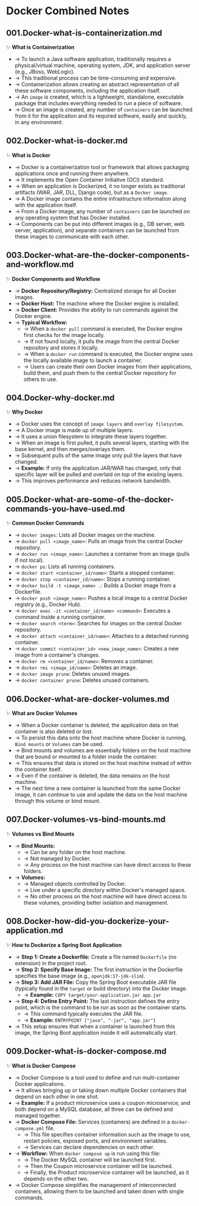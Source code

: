 # Docker Combined Notes

## 001.Docker-what-is-containerization.md
✨ **What is Containerization**
- → To launch a Java software application, traditionally requires a physical/virtual machine, operating system, JDK, and application server (e.g., JBoss, WebLogic).
- → This traditional process can be time-consuming and expensive.
- → Containerization allows creating an abstract representation of all these software components, including the application itself.
- → An `image` is created, which is a lightweight, standalone, executable package that includes everything needed to run a piece of software.
- → Once an image is created, any number of `containers` can be launched from it for the application and its required software, easily and quickly, in any environment.

## 002.Docker-what-is-docker.md
✨ **What is Docker**
- → Docker is a containerization tool or framework that allows packaging applications once and running them anywhere.
- → It implements the Open Container Initiative (OCI) standard.
- → When an application is Dockerized, it no longer exists as traditional artifacts (WAR, JAR, DLL, Django code), but as a `Docker image`.
- → A Docker image contains the entire infrastructure information along with the application itself.
- → From a Docker image, any number of `containers` can be launched on any operating system that has Docker installed.
- → Components can be put into different images (e.g., DB server, web server, application), and separate containers can be launched from these images to communicate with each other.

## 003.Docker-what-are-the-docker-components-and-workflow.md
✨ **Docker Components and Workflow**
- → **Docker Repository/Registry:** Centralized storage for all Docker images.
- → **Docker Host:** The machine where the Docker engine is installed.
- → **Docker Client:** Provides the ability to run commands against the Docker engine.
- → **Typical Workflow:**
    - → When a `docker pull` command is executed, the Docker engine first checks for the image locally.
    - → If not found locally, it pulls the image from the central Docker repository and stores it locally.
    - → When a `docker run` command is executed, the Docker engine uses the locally available image to launch a container.
    - → Users can create their own Docker images from their applications, build them, and push them to the central Docker repository for others to use.

## 004.Docker-why-docker.md
✨ **Why Docker**
- → Docker uses the concept of `image layers` and `overlay filesystem`.
- → A Docker image is made up of multiple layers.
- → It uses a union filesystem to integrate these layers together.
- → When an image is first pulled, it pulls several layers, starting with the base kernel, and then merges/overlays them.
- → Subsequent pulls of the same image only pull the layers that have changed.
- → **Example:** If only the application JAR/WAR has changed, only that specific layer will be pulled and overlaid on top of the existing layers.
- → This improves performance and reduces network bandwidth.

## 005.Docker-what-are-some-of-the-docker-commands-you-have-used.md
✨ **Common Docker Commands**
- → `docker images`: Lists all Docker images on the machine.
- → `docker pull <image_name>`: Pulls an image from the central Docker repository.
- → `docker run <image_name>`: Launches a container from an image (pulls if not local).
- → `docker ps`: Lists all running containers.
- → `docker start <container_id/name>`: Starts a stopped container.
- → `docker stop <container_id/name>`: Stops a running container.
- → `docker build -t <image_name> .`: Builds a Docker image from a Dockerfile.
- → `docker push <image_name>`: Pushes a local image to a central Docker registry (e.g., Docker Hub).
- → `docker exec -it <container_id/name> <command>`: Executes a command inside a running container.
- → `docker search <term>`: Searches for images on the central Docker repository.
- → `docker attach <container_id/name>`: Attaches to a detached running container.
- → `docker commit <container_id> <new_image_name>`: Creates a new image from a container's changes.
- → `docker rm <container_id/name>`: Removes a container.
- → `docker rmi <image_id/name>`: Deletes an image.
- → `docker image prune`: Deletes unused images.
- → `docker container prune`: Deletes unused containers.

## 006.Docker-what-are-docker-volumes.md
✨ **What are Docker Volumes**
- → When a Docker container is deleted, the application data on that container is also deleted or lost.
- → To persist this data onto the host machine where Docker is running, `Bind mounts` or `Volumes` can be used.
- → Bind mounts and volumes are essentially folders on the host machine that are bound or mounted to a folder inside the container.
- → This ensures that data is stored on the host machine instead of within the container itself.
- → Even if the container is deleted, the data remains on the host machine.
- → The next time a new container is launched from the same Docker image, it can continue to use and update the data on the host machine through this volume or bind mount.

## 007.Docker-volumes-vs-bind-mounts.md
✨ **Volumes vs Bind Mounts**
- → **Bind Mounts:**
    - → Can be any folder on the host machine.
    - → Not managed by Docker.
    - → Any process on the host machine can have direct access to these folders.
- → **Volumes:**
    - → Managed objects controlled by Docker.
    - → Live under a specific directory within Docker's managed space.
    - → No other process on the host machine will have direct access to these volumes, providing better isolation and management.

## 008.Docker-how-did-you-dockerize-your-application.md
✨ **How to Dockerize a Spring Boot Application**
- → **Step 1: Create a Dockerfile:** Create a file named `Dockerfile` (no extension) in the project root.
- → **Step 2: Specify Base Image:** The first instruction in the Dockerfile specifies the base image (e.g., `openjdk:17-jdk-slim`).
- → **Step 3: Add JAR File:** Copy the Spring Boot executable JAR file (typically found in the `target` or build directory) into the Docker image.
    - → **Example:** `COPY target/your-application.jar app.jar`
- → **Step 4: Define Entry Point:** The last instruction defines the entry point, which is the command to be run as soon as the container starts.
    - → This command typically executes the JAR file.
    - → **Example:** `ENTRYPOINT ["java", "-jar", "app.jar"]`
- → This setup ensures that when a container is launched from this image, the Spring Boot application inside it will automatically start.

## 009.Docker-what-is-docker-compose.md
✨ **What is Docker Compose**
- → Docker Compose is a tool used to define and run multi-container Docker applications.
- → It allows bringing up or taking down multiple Docker containers that depend on each other in one shot.
- → **Example:** If a product microservice uses a coupon microservice, and both depend on a MySQL database, all three can be defined and managed together.
- → **Docker Compose File:** Services (containers) are defined in a `docker-compose.yml` file.
    - → This file specifies container information such as the image to use, restart policies, exposed ports, and environment variables.
    - → Services can declare dependencies on each other.
- → **Workflow:** When `docker compose up` is run using this file:
    - → The Docker MySQL container will be launched first.
    - → Then the Coupon microservice container will be launched.
    - → Finally, the Product microservice container will be launched, as it depends on the other two.
- → Docker Compose simplifies the management of interconnected containers, allowing them to be launched and taken down with single commands.
